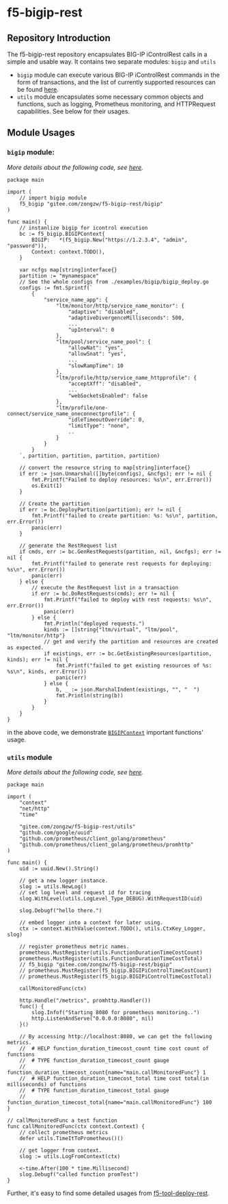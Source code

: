 # f5-bigip-rest

## Repository Introduction

The f5-bigip-rest repository encapsulates BIG-IP iControlRest calls in a simple and usable way. It contains two separate modules: `bigip` and `utils`

* `bigip` module can execute various BIG-IP iControlRest commands in the form of transactions, and the list of currently supported resources can be found [here](./bigip/utils.go).
* `utils` module encapsulates some necessary common objects and functions, such as logging, Prometheus monitoring, and HTTPRequest capabilities. See below for their usages.

## Module Usages

### `bigip` module:

*More details about the following code, see [here](./examples/bigip/bigip_deploy.go).*

```golang
package main

import (
	// import bigip module
	f5_bigip "gitee.com/zongzw/f5-bigip-rest/bigip"
)

func main() {
	// instanlize bigip for icontrol execution
	bc := f5_bigip.BIGIPContext{
		BIGIP:   *(f5_bigip.New("https://1.2.3.4", "admin", "password")),
		Context: context.TODO(),
	}

	var ncfgs map[string]interface{}
	partition := "mynamespace"
	// See the whole configs from ./examples/bigip/bigip_deploy.go
	configs := fmt.Sprintf(`
		{
			"service_name_app": {
				"ltm/monitor/http/service_name_monitor": {
					"adaptive": "disabled",
					"adaptiveDivergenceMilliseconds": 500,
					...
					"upInterval": 0
				},
				"ltm/pool/service_name_pool": {
					"allowNat": "yes",
					"allowSnat": "yes",
					...
					"slowRampTime": 10
				},
				"ltm/profile/http/service_name_httpprofile": {
					"acceptXff": "disabled",
					...
					"webSocketsEnabled": false
				},
				"ltm/profile/one-connect/service_name_oneconnectprofile": {
					"idleTimeoutOverride": 0,
					"limitType": "none",
					..
				}
			}
		}
	`, partition, partition, partition, partition)

	// convert the resource string to map[string]interface{}
	if err := json.Unmarshal([]byte(configs), &ncfgs); err != nil {
		fmt.Printf("Failed to deploy resources: %s\n", err.Error())
		os.Exit(1)
	}

	// Create the partition
	if err := bc.DeployPartition(partition); err != nil {
		fmt.Printf("failed to create partition: %s: %s\n", partition, err.Error())
		panic(err)
	}

	// generate the RestRequest list
	if cmds, err := bc.GenRestRequests(partition, nil, &ncfgs); err != nil {
		fmt.Printf("failed to generate rest requests for deploying: %s\n", err.Error())
		panic(err)
	} else {
		// execute the RestRequest list in a transaction
		if err := bc.DoRestRequests(cmds); err != nil {
			fmt.Printf("failed to deploy with rest requests: %s\n", err.Error())
			panic(err)
		} else {
			fmt.Println("deployed requests.")
			kinds := []string{"ltm/virtual", "ltm/pool", "ltm/monitor/http"}
			// get and verify the partition and resources are created as expected.
			if existings, err := bc.GetExistingResources(partition, kinds); err != nil {
				fmt.Printf("failed to get existing resources of %s: %s\n", kinds, err.Error())
				panic(err)
			} else {
				b, _ := json.MarshalIndent(existings, "", "  ")
				fmt.Println(string(b))
			}
		}
	}
}
```

in the above code, we demonstrate [`BIGIPContext`](./bigip/types.go) important functions' usage.

### `utils` module

*More details about the following code, see [here](./examples/utils/utils_sample.go).*
```golang
package main

import (
	"context"
	"net/http"
	"time"

	"gitee.com/zongzw/f5-bigip-rest/utils"
	"github.com/google/uuid"
	"github.com/prometheus/client_golang/prometheus"
	"github.com/prometheus/client_golang/prometheus/promhttp"
)

func main() {
	uid := uuid.New().String()

	// get a new logger instance.
	slog := utils.NewLog()
	// set log level and request id for tracing
	slog.WithLevel(utils.LogLevel_Type_DEBUG).WithRequestID(uid)
	
	slog.Debugf("hello there.")
	
	// embed logger into a context for later using.
	ctx := context.WithValue(context.TODO(), utils.CtxKey_Logger, slog)

	// register prometheus metric names.
	prometheus.MustRegister(utils.FunctionDurationTimeCostCount)
	prometheus.MustRegister(utils.FunctionDurationTimeCostTotal)
	// f5_bigip "gitee.com/zongzw/f5-bigip-rest/bigip"
	// prometheus.MustRegister(f5_bigip.BIGIPiControlTimeCostCount)
	// prometheus.MustRegister(f5_bigip.BIGIPiControlTimeCostTotal)

	callMonitoredFunc(ctx)

	http.Handle("/metrics", promhttp.Handler())
	func() {
		slog.Infof("Starting 8080 for prometheus monitoring..")
		http.ListenAndServe("0.0.0.0:8080", nil)
	}()

	// By accessing http://localhost:8080, we can get the following metrics.
	// 	# HELP function_duration_timecost_count time cost count of functions
	// 	# TYPE function_duration_timecost_count gauge
	// 	function_duration_timecost_count{name="main.callMonitoredFunc"} 1
	// 	# HELP function_duration_timecost_total time cost total(in milliseconds) of functions
	// 	# TYPE function_duration_timecost_total gauge
	// 	function_duration_timecost_total{name="main.callMonitoredFunc"} 100
}

// callMonitoredFunc a test function
func callMonitoredFunc(ctx context.Context) {
	// collect prometheus metrics
	defer utils.TimeItToPrometheus()()

	// get logger from context.
	slog := utils.LogFromContext(ctx)

	<-time.After(100 * time.Millisecond)
	slog.Debugf("called function promTest")
}

```

Further, it's easy to find some detailed usages from [f5-tool-deploy-rest](https://gitee.com/zongzw/f5-tool-deploy-rest).